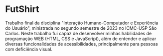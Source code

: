 # FutShirt

Trabalho final da disciplina "Interação Humano-Computador e Experiência do Usuário", ministrada no segundo semestre de 2023 no ICMC-USP São Carlos.
Neste trabalho fui capaz de desenvolver minhas habilidades de programação WEB (HTML, CSS e JavaScript), além de entender e aplicar diversas funcionalidades de acessibilidades, principalmente para pessoas com deficiência visual.
